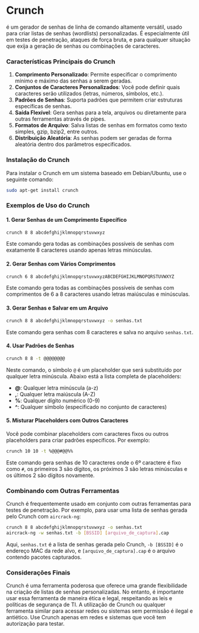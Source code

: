 # Crunch
é um gerador de senhas de linha de comando altamente versátil, usado para criar listas de senhas (wordlists) personalizadas. É especialmente útil em testes de penetração, ataques de força bruta, e para qualquer situação que exija a geração de senhas ou combinações de caracteres.

### Características Principais do Crunch

1. **Comprimento Personalizado**: Permite especificar o comprimento mínimo e máximo das senhas a serem geradas.
2. **Conjuntos de Caracteres Personalizados**: Você pode definir quais caracteres serão utilizados (letras, números, símbolos, etc.).
3. **Padrões de Senhas**: Suporta padrões que permitem criar estruturas específicas de senhas.
4. **Saída Flexível**: Gera senhas para a tela, arquivos ou diretamente para outras ferramentas através de pipes.
5. **Formatos de Arquivo**: Salva listas de senhas em formatos como texto simples, gzip, bzip2, entre outros.
6. **Distribuição Aleatória**: As senhas podem ser geradas de forma aleatória dentro dos parâmetros especificados.

### Instalação do Crunch

Para instalar o Crunch em um sistema baseado em Debian/Ubuntu, use o seguinte comando:
```bash
sudo apt-get install crunch
```

### Exemplos de Uso do Crunch

#### 1. Gerar Senhas de um Comprimento Específico

```bash
crunch 8 8 abcdefghijklmnopqrstuvwxyz
```
Este comando gera todas as combinações possíveis de senhas com exatamente 8 caracteres usando apenas letras minúsculas.

#### 2. Gerar Senhas com Vários Comprimentos

```bash
crunch 6 8 abcdefghijklmnopqrstuvwxyzABCDEFGHIJKLMNOPQRSTUVWXYZ
```
Este comando gera todas as combinações possíveis de senhas com comprimentos de 6 a 8 caracteres usando letras maiúsculas e minúsculas.

#### 3. Gerar Senhas e Salvar em um Arquivo

```bash
crunch 8 8 abcdefghijklmnopqrstuvwxyz -o senhas.txt
```
Este comando gera senhas com 8 caracteres e salva no arquivo `senhas.txt`.

#### 4. Usar Padrões de Senhas

```bash
crunch 8 8 -t @@@@@@@@
```
Neste comando, o símbolo `@` é um placeholder que será substituído por qualquer letra minúscula. Abaixo está a lista completa de placeholders:

- **@**: Qualquer letra minúscula (a-z)
- **,**: Qualquer letra maiúscula (A-Z)
- **%**: Qualquer dígito numérico (0-9)
- **^**: Qualquer símbolo (especificado no conjunto de caracteres)

#### 5. Misturar Placeholders com Outros Caracteres

Você pode combinar placeholders com caracteres fixos ou outros placeholders para criar padrões específicos. Por exemplo:

```bash
crunch 10 10 -t %@@@#@@%%
```
Este comando gera senhas de 10 caracteres onde o 6º caractere é fixo como `#`, os primeiros 3 são dígitos, os próximos 3 são letras minúsculas e os últimos 2 são dígitos novamente.

### Combinando com Outras Ferramentas

Crunch é frequentemente usado em conjunto com outras ferramentas para testes de penetração. Por exemplo, para usar uma lista de senhas gerada pelo Crunch com `aircrack-ng`:

```bash
crunch 8 8 abcdefghijklmnopqrstuvwxyz -o senhas.txt
aircrack-ng -w senhas.txt -b [BSSID] [arquivo_de_captura].cap
```
Aqui, `senhas.txt` é a lista de senhas gerada pelo Crunch, `-b [BSSID]` é o endereço MAC da rede alvo, e `[arquivo_de_captura].cap` é o arquivo contendo pacotes capturados.

### Considerações Finais

Crunch é uma ferramenta poderosa que oferece uma grande flexibilidade na criação de listas de senhas personalizadas. No entanto, é importante usar essa ferramenta de maneira ética e legal, respeitando as leis e políticas de segurança de TI. A utilização de Crunch ou qualquer ferramenta similar para acessar redes ou sistemas sem permissão é ilegal e antiético. Use Crunch apenas em redes e sistemas que você tem autorização para testar.
